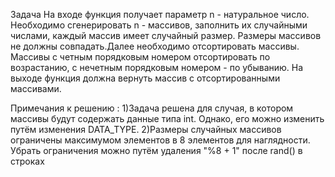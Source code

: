 Задача
На входе функция получает параметр n - натуральное число.
Необходимо сгенерировать n - массивов, заполнить их случайными числами, каждый массив имеет случайный размер.
Размеры массивов не должны совпадать.Далее необходимо отсортировать массивы.
Массивы с четным порядковым номером отсортировать по возрастанию, с нечетным порядковым номером - по убыванию.
На выходе функция должна вернуть массив с отсортированными массивами.

Примечания к решению :
1)Задача решена для случая, в котором массивы будут содержать данные типа int. Однако, его можно изменить путём изменения DATA_TYPE.
2)Размеры случайных массивов ограничены максимумом элементов в 8 элементов для наглядности. Убрать ограничения можно путём удаления "%8 + 1" после rand() в строках
